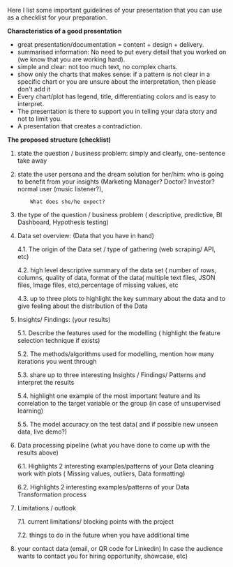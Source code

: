 
Here I list  some important guidelines of your presentation that you can use as a checklist for your preparation.

**Characteristics of a good presentation**



* great presentation/documentation = content + design + delivery.
* summarised information: No need to put every detail that you worked on (we know that you are working hard).
* simple and clear: not too much text, no complex charts.
* show only the charts that makes sense:  if a pattern is not clear in a specific chart or you are unsure about the interpretation, then please don't add it
* Every chart/plot has legend, title, differentiating colors and is easy to interpret.
* The presentation is there to support you in telling your data story and not to limit you.
* A presentation that creates a contradiction.

**The proposed structure (checklist)**

1. state the question / business problem:  simply and clearly, one-sentence take away

2. state the user persona and the dream solution for her/him: who is going to benefit from your insights (Marketing Manager? Doctor? Investor? normal user (music listener?),

           What does she/he expect?

3. the type of the question / business problem ( descriptive, predictive, BI Dashboard, Hypothesis testing)

4. Data set overview: (Data that you have in hand)

   4.1. The origin of the Data set / type of gathering (web scraping/ API, etc)

   4.2. high level descriptive summary  of the data set  ( number of rows, columns, quality of data, format of the data( multiple text files, JSON files, Image files, etc),percentage of missing values, etc

   4.3. up to three plots to highlight the key summary about the data and to give feeling about the distribution of the Data

5. Insights/ Findings: (your results)

   5.1. Describe the features used for the modelling ( highlight the feature selection technique if exists)

   5.2. The methods/algorithms used for modelling, mention how many iterations you went through

   5.3. share up to three interesting Insights / Findings/ Patterns and interpret the results

   5.4. highlight one example of the most important feature and its correlation to the target variable or the group (in case of unsupervised learning)

   5.5. The model accuracy on the test data( and if possible new unseen data, live demo?)

6. Data processing pipeline (what you have done to come up with the results above)

   6.1. Highlights 2 interesting examples/patterns of your Data cleaning work with plots ( Missing values, outliers, Data formatting)

   6.2. Highlights 2 interesting examples/patterns of your Data Transformation process

7. Limitations / outlook

   7.1. current limitations/ blocking points with the project

   7.2. things to do in the future when you have additional time

8. your contact data (email, or QR code for Linkedin) In case the audience wants to contact you for hiring opportunity, showcase, etc)
